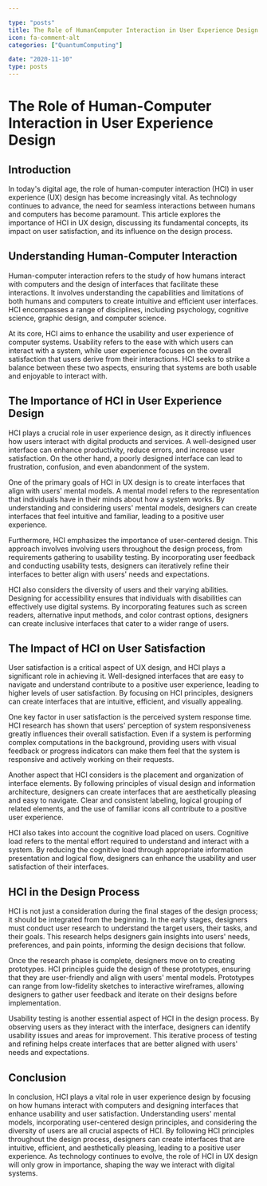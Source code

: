 ```yaml
---

type: "posts"
title: The Role of HumanComputer Interaction in User Experience Design
icon: fa-comment-alt
categories: ["QuantumComputing"]

date: "2020-11-10"
type: posts
---
```





# The Role of Human-Computer Interaction in User Experience Design

## Introduction

In today's digital age, the role of human-computer interaction (HCI) in user experience (UX) design has become increasingly vital. As technology continues to advance, the need for seamless interactions between humans and computers has become paramount. This article explores the importance of HCI in UX design, discussing its fundamental concepts, its impact on user satisfaction, and its influence on the design process.

## Understanding Human-Computer Interaction

Human-computer interaction refers to the study of how humans interact with computers and the design of interfaces that facilitate these interactions. It involves understanding the capabilities and limitations of both humans and computers to create intuitive and efficient user interfaces. HCI encompasses a range of disciplines, including psychology, cognitive science, graphic design, and computer science.

At its core, HCI aims to enhance the usability and user experience of computer systems. Usability refers to the ease with which users can interact with a system, while user experience focuses on the overall satisfaction that users derive from their interactions. HCI seeks to strike a balance between these two aspects, ensuring that systems are both usable and enjoyable to interact with.

## The Importance of HCI in User Experience Design

HCI plays a crucial role in user experience design, as it directly influences how users interact with digital products and services. A well-designed user interface can enhance productivity, reduce errors, and increase user satisfaction. On the other hand, a poorly designed interface can lead to frustration, confusion, and even abandonment of the system.

One of the primary goals of HCI in UX design is to create interfaces that align with users' mental models. A mental model refers to the representation that individuals have in their minds about how a system works. By understanding and considering users' mental models, designers can create interfaces that feel intuitive and familiar, leading to a positive user experience.

Furthermore, HCI emphasizes the importance of user-centered design. This approach involves involving users throughout the design process, from requirements gathering to usability testing. By incorporating user feedback and conducting usability tests, designers can iteratively refine their interfaces to better align with users' needs and expectations.

HCI also considers the diversity of users and their varying abilities. Designing for accessibility ensures that individuals with disabilities can effectively use digital systems. By incorporating features such as screen readers, alternative input methods, and color contrast options, designers can create inclusive interfaces that cater to a wider range of users.

## The Impact of HCI on User Satisfaction

User satisfaction is a critical aspect of UX design, and HCI plays a significant role in achieving it. Well-designed interfaces that are easy to navigate and understand contribute to a positive user experience, leading to higher levels of user satisfaction. By focusing on HCI principles, designers can create interfaces that are intuitive, efficient, and visually appealing.

One key factor in user satisfaction is the perceived system response time. HCI research has shown that users' perception of system responsiveness greatly influences their overall satisfaction. Even if a system is performing complex computations in the background, providing users with visual feedback or progress indicators can make them feel that the system is responsive and actively working on their requests.

Another aspect that HCI considers is the placement and organization of interface elements. By following principles of visual design and information architecture, designers can create interfaces that are aesthetically pleasing and easy to navigate. Clear and consistent labeling, logical grouping of related elements, and the use of familiar icons all contribute to a positive user experience.

HCI also takes into account the cognitive load placed on users. Cognitive load refers to the mental effort required to understand and interact with a system. By reducing the cognitive load through appropriate information presentation and logical flow, designers can enhance the usability and user satisfaction of their interfaces.

## HCI in the Design Process

HCI is not just a consideration during the final stages of the design process; it should be integrated from the beginning. In the early stages, designers must conduct user research to understand the target users, their tasks, and their goals. This research helps designers gain insights into users' needs, preferences, and pain points, informing the design decisions that follow.

Once the research phase is complete, designers move on to creating prototypes. HCI principles guide the design of these prototypes, ensuring that they are user-friendly and align with users' mental models. Prototypes can range from low-fidelity sketches to interactive wireframes, allowing designers to gather user feedback and iterate on their designs before implementation.

Usability testing is another essential aspect of HCI in the design process. By observing users as they interact with the interface, designers can identify usability issues and areas for improvement. This iterative process of testing and refining helps create interfaces that are better aligned with users' needs and expectations.

## Conclusion

In conclusion, HCI plays a vital role in user experience design by focusing on how humans interact with computers and designing interfaces that enhance usability and user satisfaction. Understanding users' mental models, incorporating user-centered design principles, and considering the diversity of users are all crucial aspects of HCI. By following HCI principles throughout the design process, designers can create interfaces that are intuitive, efficient, and aesthetically pleasing, leading to a positive user experience. As technology continues to evolve, the role of HCI in UX design will only grow in importance, shaping the way we interact with digital systems.
